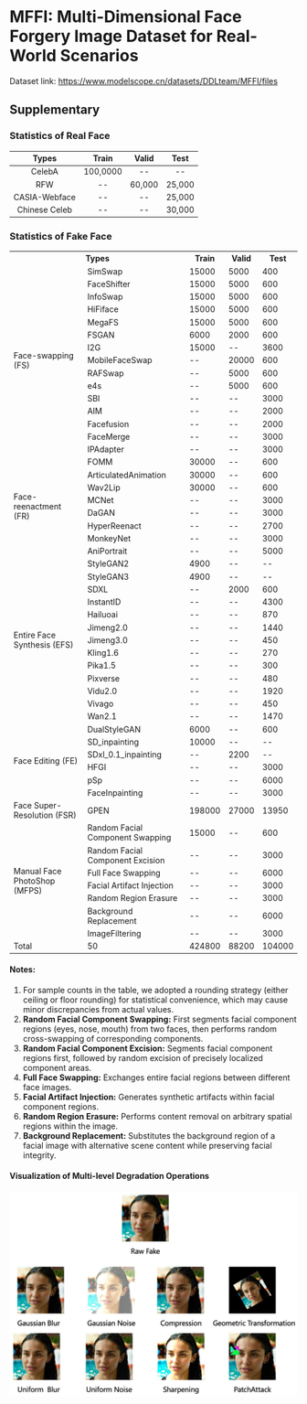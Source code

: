 # MFFI: Multi-Dimensional Face Forgery Image Dataset for Real-World Scenarios
Dataset link: https://www.modelscope.cn/datasets/DDLteam/MFFI/files

## Supplementary
### Statistics of Real Face

| **Types** | **Train** | **Valid** | **Test** |
| :----: | :----: | :----: | :----: |
| CelebA | 100,0000 | -- | -- |
| RFW | -- |  60,000 | 25,000 |
| CASIA-Webface | -- | -- | 25,000 |
| Chinese Celeb | -- | -- | 30,000 |

### Statistics of Fake Face

<table>
    <tr>
        <th colspan="2">Types</th>
        <th>Train</th>
        <th>Valid</th>
        <th>Test</th>
    </tr>
    <tr>
        <td rowspan="15">Face-swapping (FS)</td>
        <td>SimSwap</td>
        <td>15000</td>
        <td>5000</td>
        <td>400</td>
    </tr>
    <tr>
        <td>FaceShifter</td>
        <td>15000</td>
        <td>5000</td>
        <td>600</td>
    </tr>
    <tr>
        <td>InfoSwap</td>
        <td>15000</td>
        <td>5000</td>
        <td>600</td>
    </tr>
    <tr>
        <td>HiFiface</td>
        <td>15000</td>
        <td>5000</td>
        <td>600</td>
    </tr>
    <tr>
        <td>MegaFS</td>
        <td>15000</td>
        <td>5000</td>
        <td>600</td>
    </tr>
    <tr>
        <td>FSGAN</td>
        <td>6000</td>
        <td>2000</td>
        <td>600</td>
    </tr>
    <tr>
        <td>I2G</td>
        <td>15000</td>
        <td>--</td>
        <td>3600</td>
    </tr>
    <tr>
        <td>MobileFaceSwap</td>
        <td>--</td>
        <td>20000</td>
        <td>600</td>
    </tr>
    <tr>
        <td>RAFSwap</td>
        <td>--</td>
        <td>5000</td>
        <td>600</td>
    </tr>
    <tr>
        <td>e4s</td>
        <td>--</td>
        <td>5000</td>
        <td>600</td>
    </tr>
    <tr>
        <td>SBI</td>
        <td>--</td>
        <td>--</td>
        <td>3000</td>
    </tr>
    <tr>
        <td>AIM</td>
        <td>--</td>
        <td>--</td>
        <td>2000</td>
    </tr>
    <tr>
        <td>Facefusion</td>
        <td>--</td>
        <td>--</td>
        <td>2000</td>
    </tr>
    <tr>
        <td>FaceMerge</td>
        <td>--</td>
        <td>--</td>
        <td>3000</td>
    </tr>
    <tr>
        <td>IPAdapter</td>
        <td>--</td>
        <td>--</td>
        <td>3000</td>
    </tr>
    <tr>
        <td rowspan="8">Face-reenactment (FR)</td>
        <td>FOMM</td>
        <td>30000</td>
        <td>--</td>
        <td>600</td>
    </tr>
    <tr>
        <td>ArticulatedAnimation</td>
        <td>30000</td>
        <td>--</td>
        <td>600</td>
    </tr>
    <tr>
        <td>Wav2Lip</td>
        <td>30000</td>
        <td>--</td>
        <td>600</td>
    </tr>
    <tr>
        <td>MCNet</td>
        <td>--</td>
        <td>--</td>
        <td>3000</td>
    </tr>
    <tr>
        <td>DaGAN</td>
        <td>--</td>
        <td>--</td>
        <td>3000</td>
    </tr>
    <tr>
        <td>HyperReenact</td>
        <td>--</td>
        <td>--</td>
        <td>2700</td>
    </tr>
    <tr>
        <td>MonkeyNet</td>
        <td>--</td>
        <td>--</td>
        <td>3000</td>
    </tr>
    <tr>
        <td>AniPortrait</td>
        <td>--</td>
        <td>--</td>
        <td>5000</td>
    </tr>
    <tr>
        <td rowspan="13">Entire Face Synthesis (EFS)</td>
        <td>StyleGAN2</td>
        <td>4900</td>
        <td>--</td>
        <td>--</td>
    </tr>
    <tr>
        <td>StyleGAN3</td>
        <td>4900</td>
        <td>--</td>
        <td>--</td>
    </tr>
    <tr>
        <td>SDXL</td>
        <td>--</td>
        <td>2000</td>
        <td>600</td>
    </tr>
    <tr>
        <td>InstantID</td>
        <td>--</td>
        <td>--</td>
        <td>4300</td>
    </tr>
    <tr>
        <td>Hailuoai</td>
        <td>--</td>
        <td>--</td>
        <td>870</td>
    </tr>
    <tr>
        <td>Jimeng2.0</td>
        <td>--</td>
        <td>--</td>
        <td>1440</td>
    </tr>
    <tr>
        <td>Jimeng3.0</td>
        <td>--</td>
        <td>--</td>
        <td>450</td>
    </tr>
    <tr>
        <td>Kling1.6</td>
        <td>--</td>
        <td>--</td>
        <td>270</td>
    </tr>
    <tr>
        <td>Pika1.5</td>
        <td>--</td>
        <td>--</td>
        <td>300</td>
    </tr>
    <tr>
        <td>Pixverse</td>
        <td>--</td>
        <td>--</td>
        <td>480</td>
    </tr>
    <tr>
        <td>Vidu2.0</td>
        <td>--</td>
        <td>--</td>
        <td>1920</td>
    </tr>
    <tr>
        <td>Vivago</td>
        <td>--</td>
        <td>--</td>
        <td>450</td>
    </tr>
    <tr>
        <td>Wan2.1</td>
        <td>--</td>
        <td>--</td>
        <td>1470</td>
    </tr>
    <tr>
        <td rowspan="6">Face Editing (FE)</td>
        <td>DualStyleGAN</td>
        <td>6000</td>
        <td>--</td>
        <td>600</td>
    </tr>
    <tr>
        <td>SD_inpainting</td>
        <td>10000</td>
        <td>--</td>
        <td>--</td>
    </tr>
    <tr>
        <td>SDxl_0.1_inpainting</td>
        <td>--</td>
        <td>2200</td>
        <td>--</td>
    </tr>
    <tr>
        <td>HFGI</td>
        <td>--</td>
        <td>--</td>
        <td>3000</td>
    </tr>
    <tr>
        <td>pSp</td>
        <td>--</td>
        <td>--</td>
        <td>6000</td>
    </tr>
    <tr>
        <td>FaceInpainting</td>
        <td>--</td>
        <td>--</td>
        <td>3000</td>
    </tr>
    <tr>
        <td>Face Super-Resolution (FSR)</td>
        <td>GPEN</td>
        <td>198000</td>
        <td>27000</td>
        <td>13950</td>
    </tr>
    <tr>
        <td rowspan="7">Manual Face PhotoShop (MFPS)</td>
        <td>Random Facial Component Swapping</td>
        <td>15000</td>
        <td>--</td>
        <td>600</td>
    </tr>
    <tr>
        <td>Random Facial Component Excision</td>
        <td>--</td>
        <td>--</td>
        <td>3000</td>
    </tr>
    <tr>
        <td>Full Face Swapping</td>
        <td>--</td>
        <td>--</td>
        <td>6000</td>
    </tr>
    <tr>
        <td>Facial Artifact Injection</td>
        <td>--</td>
        <td>--</td>
        <td>3000</td>
    </tr>
    <tr>
        <td>Random Region Erasure</td>
        <td>--</td>
        <td>--</td>
        <td>3000</td>
    </tr>
    <tr>
        <td>Background Replacement</td>
        <td>--</td>
        <td>--</td>
        <td>6000</td>
    </tr>
    <tr>
        <td>ImageFiltering</td>
        <td>--</td>
        <td>--</td>
        <td>3000</td>
    </tr>
    <tr>
        <td>Total</td>
        <td>50</td>
        <td>424800</td>
        <td>88200</td>
        <td>104000</td>
    </tr>
</table>

#### Notes:
1. For sample counts in the table, we adopted a rounding strategy (either ceiling or floor rounding) for statistical convenience, which may cause minor discrepancies from actual values.
2. **Random Facial Component Swapping:** First segments facial component regions (eyes, nose, mouth) from two faces, then performs random cross-swapping of corresponding components.
3. **Random Facial Component Excision:** Segments facial component regions first, followed by random excision of precisely localized component areas.
4. **Full Face Swapping:** Exchanges entire facial regions between different face images.
5. **Facial Artifact Injection:** Generates synthetic artifacts within facial component regions.
6. **Random Region Erasure:** Performs content removal on arbitrary spatial regions within the image.
7. **Background Replacement:** Substitutes the background region of a facial image with alternative scene content while preserving facial integrity.

#### Visualization of Multi-level Degradation Operations
<div align="center">
  <img src="https://github.com/inclusionConf/MFFI/blob/main/examples.jpeg">
</div>
